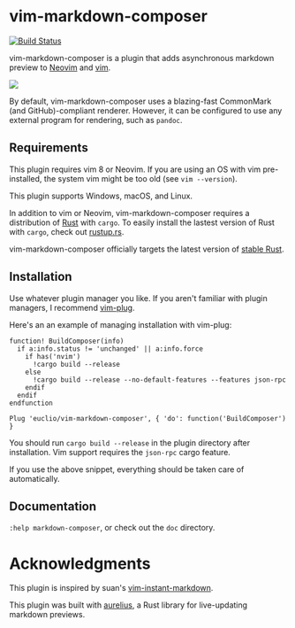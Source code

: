 # vim-markdown-composer

[![Build Status](https://travis-ci.org/euclio/vim-markdown-composer.svg)](https://travis-ci.org/euclio/vim-markdown-composer)

vim-markdown-composer is a plugin that adds asynchronous markdown preview to
[Neovim] and [vim].

![](https://i.imgur.com/ZtyjjRD.gif)

By default, vim-markdown-composer uses a blazing-fast CommonMark (and
GitHub)-compliant renderer. However, it can be configured to use any external
program for rendering, such as `pandoc`.

## Requirements

This plugin requires vim 8 or Neovim. If you are using an OS with vim
pre-installed, the system vim might be too old (see `vim --version`).

This plugin supports Windows, macOS, and Linux.

In addition to vim or Neovim, vim-markdown-composer requires a distribution of
[Rust] with `cargo`. To easily install the lastest version of Rust with `cargo`,
check out [rustup.rs](https://www.rustup.rs/).

vim-markdown-composer officially targets the latest version of [stable Rust].

## Installation

Use whatever plugin manager you like. If you aren't familiar with plugin
managers, I recommend [vim-plug].

Here's an an example of managing installation with vim-plug:

```vim
function! BuildComposer(info)
  if a:info.status != 'unchanged' || a:info.force
    if has('nvim')
      !cargo build --release
    else
      !cargo build --release --no-default-features --features json-rpc
    endif
  endif
endfunction

Plug 'euclio/vim-markdown-composer', { 'do': function('BuildComposer') }
```

You should run `cargo build --release` in the plugin directory after
installation. Vim support requires the `json-rpc` cargo feature.

If you use the above snippet, everything should be taken care of automatically.

## Documentation

`:help markdown-composer`, or check out the `doc` directory.

# Acknowledgments

This plugin is inspired by suan's [vim-instant-markdown].

This plugin was built with [aurelius], a Rust library for live-updating markdown
previews.

[Rust]: http://www.rust-lang.org/
[cargo]: https://crates.io/
[Neovim]: http://neovim.io/
[vim]: http://www.vim.org
[vim-instant-markdown]: https://github.com/suan/vim-instant-markdown
[Neovim remote plugin]: http://neovim.io/doc/user/remote_plugin.html
[vim-plug]: https://github.com/junegunn/vim-plug
[msgpack-rpc]: https://github.com/msgpack-rpc/msgpack-rpc
[aurelius]: https://github.com/euclio/aurelius
[stable Rust]: https://www.rust-lang.org/downloads.html
